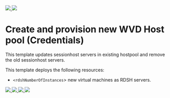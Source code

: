 <a href="https://portal.azure.com/#create/Microsoft.Template/uri/https%3A%2F%2Fraw.githubusercontent.com%2FAzure%2FRDS-Templates%2Fmaster%2Frdmi-peopletech%2FPatch%20an%20existing%20RDmi%20hostpool%2FmainTemplate.json" target="_blank">
    <img src="http://azuredeploy.net/deploybutton.png"/>
</a>
<a href="http://armviz.io/#/?load=https%3A%2F%2Fraw.githubusercontent.com%2FAzure%2FRDS-Templates%2Fmaster%2Frdmi-peopletech%2FPatch%20an%20existing%20RDmi%20hostpool%2FmainTemplate.json" target="_blank">
    <img src="http://armviz.io/visualizebutton.png"/>
</a>

# Create and provision new WVD Host pool (Credentials)

This template updates sessionhost servers in existing hostpool and remove the old sessionhost servers.

This template deploys the following resources:
+ `<rdshNumberOfInstances`> new virtual machines as RDSH servers.

<a href="https://portal.azure.com/#create/Microsoft.Template/uri/https%3A%2F%2Fraw.githubusercontent.com%2FAzure%2FRDS-Templates%2Fmaster%2Frdmi-peopletech%2FPatch%20an%20existing%20RDmi%20hostpool%2FmainTemplate.json" target="_blank">
    <img src="http://azuredeploy.net/deploybutton.png"/>
</a>
<a href="http://armviz.io/#/?load=https%3A%2F%2Fraw.githubusercontent.com%2FAzure%2FRDS-Templates%2Fmaster%2Frdmi-peopletech%2FPatch%20an%20existing%20RDmi%20hostpool%2FmainTemplate.json" target="_blank">
    <img src="http://armviz.io/visualizebutton.png"/>
</a>
<a href="https://portal.azure.com/#create/Microsoft.Template/uri/https%3A%2F%2Fraw.githubusercontent.com%2FAzure%2FRDS-Templates%2Fmaster%2Frdmi-peopletech%2FPatch%20an%20existing%20RDmi%20hostpool%2FmainTemplate.json" target="_blank">
    <img src="http://azuredeploy.net/deploybutton.png"/>
</a>
<a href="http://armviz.io/#/?load=https%3A%2F%2Fraw.githubusercontent.com%2FAzure%2FRDS-Templates%2Fmaster%2Frdmi-peopletech%2FPatch%20an%20existing%20RDmi%20hostpool%2FmainTemplate.json" target="_blank">
    <img src="http://armviz.io/visualizebutton.png"/>
</a>

